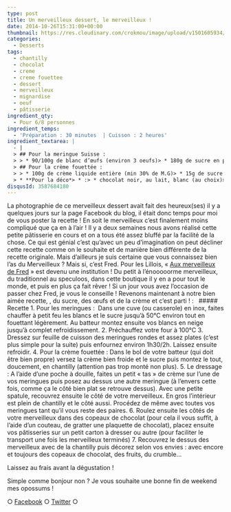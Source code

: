 ```yaml
---
type: post
title: Un merveilleux dessert, le merveilleux !
date: 2014-10-26T15:31:00+00:00
thumbnail: https://res.cloudinary.com/crokmou/image/upload/v1501605934/merveilleux-patisserie-recette-crokmou-blog-culinaire-73x110_chdec6.jpg
categories: 
  - Desserts
tags: 
  - chantilly
  - chocolat
  - creme
  - creme fouettee
  - dessert
  - merveilleux
  - mignardise
  - oeuf
  - pâtisserie
ingredient_qty: 
  - Pour 6/8 personnes
ingredient_temps: 
  - 'Préparation : 30 minutes  | Cuisson : 2 heures'
ingredient_textarea: |
  - |
  > ## Pour la meringue Suisse :
  > > * 90/100g de blanc d’œufs (environ 3 oeufs)> * 180g de sucre en poudre
  > ## Pour la crème fouettée :
  > > * 100g de crème liquide entière (min 30% de M.G)> * 15g de sucre en poudre
  > * **Pour la déco*> * :> * chocolat noir, au lait, blanc (au choix)> * fruits, fruits secs... (facultatif)
disqusId: 3587684180
---
```


La photographie de ce merveilleux dessert avait fait des heureux(ses) il y a quelques jours sur la page Facebook du blog, il était donc temps pour moi de vous poster la recette ! En soit le merveilleux c’est finalement moins compliqué que ça en à l’air ! Il y a deux semaines nous avons réalisé cette petite pâtisserie en cours et on a tous été assez bluffé par la facilité de la chose. Ce qui est génial c’est qu’avec un peu d’imagination on peut décliner cette recette comme on le souhaite et de manière bien différente de la recette originale. Mais d’ailleurs je suis certaine que vous connaissez bien l’as du Merveilleux ? Mais si, c’est Fred. Pour les Lillois, « [Aux merveilleux de Fred](http://www.auxmerveilleux.com/) » est devenu une institution ! Du petit à l’énooooorme merveilleux, du traditionnel au speculoos, dans cette boutique il y en a pour tout le monde, et puis en plus ça fait rêver ! Si un jour vous avez l’occasion de passer chez Fred, je vous le conseille ! Revenons maintenant à notre bien aimée recette, , du sucre, des œufs et de la crème et c’est parti ! :   ##### Recette 1\. Pour les meringues :  Dans une cuve (ou casserole) en inox, faites chauffer à petit feu les blancs et le sucre jusqu’à 50°C environ tout en fouettant légèrement. Au batteur montez ensuite vos blancs en neige jusqu’à complet refroidissement. 2\. Préchauffez votre four à 100°C 3\. Dressez sur feuille de cuisson des meringues rondes et assez plates (c’est plus simple pour la suite) puis enfournez environ 1h30/2h. Laissez ensuite refroidir. 4\. Pour la crème fouettée : Dans le bol de votre batteur (qui doit être bien propre) versez la crème bien froide et le sucre puis montez le tout, doucement, en chantilly (attention pas trop monté non plus). 5\. Le dressage : A l’aide d’une poche à douille, faites un petit « tas » de crème sur l’une de vos meringues puis posez au dessus une autre meringue (à l’envers cette fois, comme ça le côté bien plat se retrouve dessus). Avec une petite spatule, recouvrez ensuite le côté de votre merveilleux. En gros l’intérieur est plein de chantilly et le côté aussi. Procédez de même avec toutes vos meringues tant qu’il vous reste des paires. 6\. Roulez ensuite les côtés de votre merveilleux dans des copeaux de chocolat (pour cela il vous suffit, à l’aide d’un couteau, de gratter une plaquette de chocolat), placez ensuite vos pâtisseries sur un petit carton à dresser ou autre (pour faciliter le transport une fois les merveilleux terminés) 7\. Recouvrez le dessus des merveilleux avec de la chantilly puis décorez selon vos envies : avec encore et toujours des copeaux de chocolat, des fruits, du crumble…    

Laissez au frais avant la dégustation !

Simple comme bonjour non ? Je vous souhaite une bonne fin de weekend mes opossums !

○ [Facebook](https://www.facebook.com/crokmou.blog) ○ [Twitter](https://twitter.com/Crokmou) ○